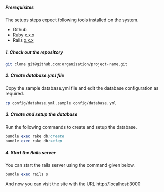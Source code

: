 ##### Prerequisites

The setups steps expect following tools installed on the system.

- Github
- Ruby [x.x.x](https://github.com/organization/project-name/blob/master/.ruby-version#L1)
- Rails [x.x.x](https://github.com/organization/project-name/blob/master/Gemfile#L12)

##### 1. Check out the repository

```bash
git clone git@github.com:organization/project-name.git
```

##### 2. Create database.yml file

Copy the sample database.yml file and edit the database configuration as required.

```bash
cp config/database.yml.sample config/database.yml
```

##### 3. Create and setup the database

Run the following commands to create and setup the database.

```ruby
bundle exec rake db:create
bundle exec rake db:setup
```

##### 4. Start the Rails server

You can start the rails server using the command given below.

```ruby
bundle exec rails s
```

And now you can visit the site with the URL http://localhost:3000
